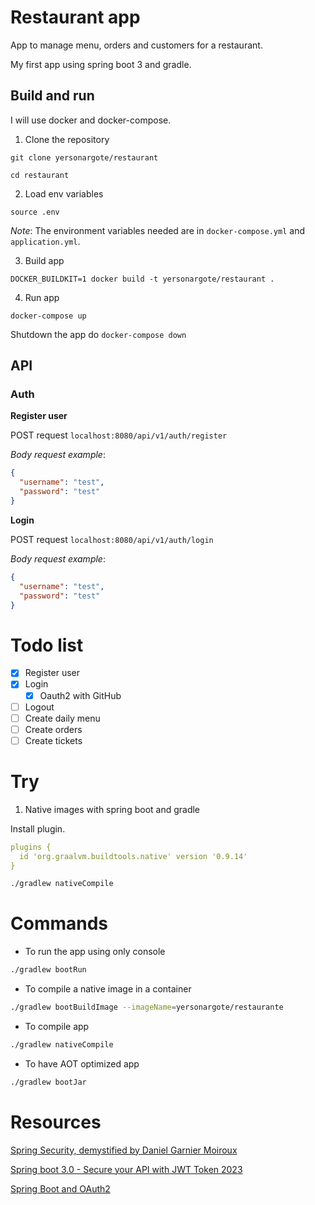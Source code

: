 # Restaurant app

App to manage menu, orders and customers for a restaurant.

My first app using spring boot 3 and gradle.

## Build and run

I will use docker and docker-compose.

1. Clone the repository

```git clone yersonargote/restaurant```

```cd restaurant```

2. Load env variables

```source .env```

*Note*: The environment variables needed are in `docker-compose.yml` and `application.yml`.

3. Build app

```DOCKER_BUILDKIT=1 docker build -t yersonargote/restaurant .``` 

4. Run app

```docker-compose up```

Shutdown the app do ```docker-compose down```

## API

### Auth

**Register user**

POST request ```localhost:8080/api/v1/auth/register```

*Body request example*:

```json
{
  "username": "test",
  "password": "test"
}
```

**Login**

POST request ```localhost:8080/api/v1/auth/login```

*Body request example*:

```json
{
  "username": "test",
  "password": "test"
}
```

# Todo list

- [x] Register user
- [x] Login
    - [x] Oauth2 with GitHub
- [ ] Logout
- [ ] Create daily menu
- [ ] Create orders
- [ ] Create tickets

# Try

1. Native images with spring boot and gradle

Install plugin.

```yaml
plugins {
  id 'org.graalvm.buildtools.native' version '0.9.14'
}
```

```bash
./gradlew nativeCompile
```

# Commands

- To run the app using only console

```bash
./gradlew bootRun
```

- To compile a native image in a container

```bash
./gradlew bootBuildImage --imageName=yersonargote/restaurante
```

- To compile app

```bash
./gradlew nativeCompile
```

- To have AOT optimized app
```bash
./gradlew bootJar
```

# Resources

[Spring Security, demystified by Daniel Garnier Moiroux](https://youtu.be/iJ2muJniikY)

[Spring boot 3.0 - Secure your API with JWT Token 2023](https://youtu.be/BVdQ3iuovg0)

[Spring Boot and OAuth2](https://spring.io/guides/tutorials/spring-boot-oauth2/)